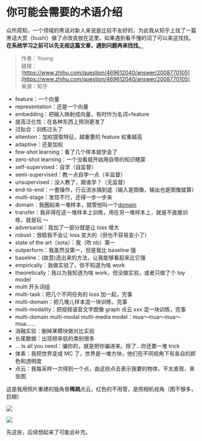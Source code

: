 # 你可能会需要的术语介绍

众所周知，一个领域的黑话对新人来说是比较不友好的，为此我从知乎上找了一篇黑话大赏（bushi）做了点改良放在这里。如果遇到看不懂的词了可以来这找找。<strong>在系统学习之前可以先无视这篇文章，遇到问题再来找找</strong><u>。</u>

> 作者：Young<br/>链接：[https://www.zhihu.com/question/469612040/answer/2008770105](https://www.zhihu.com/question/469612040/answer/2008770105)<br/>来源：知乎

- feature：一个向量
- representation：还是一个向量
- embedding：把输入映射成向量，有时作为名词=feature
- 提高泛化性：在各种东西上预测更准了
- 过拟合：训练过头了
- attention：加权提取特征，越重要的 feature 权重越高
- adaptive：还是加权
- few-shot learning：看了几个样本就学会了
- zero-shot learning：一个没看就开始用自带的知识瞎蒙
- self-supervised：自学（自监督）
- semi-supervised：教一点自学一点（半监督）
- unsupervised：没人教了，跟谁学？（无监督）
- end-to-end：一套操作，行云流水搞到底（输入是图像，输出也是图像就算）
- multi-stage：发现不行，还得一步一步来
- domain：我圈起来一堆样本，就管他叫一个<u>domain</u>
- transfer：我非得在这一堆样本上训练，用在另一堆样本上，就是不直接训练，就是玩 ～
- adversarial：我加了一部分就是让 loss 增大
- robust：很稳我不会让 loss 变大的（但也不容易变小了）
- state of the art（sota）：我（吹 nb）第一
- outperform：我虽然没第一，但是我比 baseline 强
- baseline：(故意)选出来的方法，让我能够看起来比它强
- empirically：我做实验了，但不知道为啥 work
- theoretically：我以为我知道为啥 work，但没做实验，或者只做了个 toy model
- multi 开头词组
- multi-task：把几个不同任务的 loss 加一起，完事
- multi-domain：把几堆儿样本混一块训练，完事
- multi-modality：把视频语音文字图像 graph 点云 xxx 混一块训练，完事
- multi-domain multi-modal multi-media model：mua～mua～mua～mua……
- 消融实验：删掉某模块做对比实验
- 长尾数据：出现频率低的类别很多
- ... Is all you need：骗你的，就是把你骗进来。除了...你还要一堆 trick
- 体素：我把世界变成 MC 了，世界是一堆方块，他们在不同视角下有各自的颜色和透明度
- 点云：我每采样一次得到一个点，由这些点去表示我要的物体，不太直观，来张图

这是我用照片重建的独角兽<strong>稀疏</strong>点云，红色的不用管，是照相机视角（图不够多，巨糊）

![](https://hdu-cs-wiki.oss-cn-hangzhou.aliyuncs.com/boxcnWx8hYfT6kFug4A1iA3uftg.png)

![](https://hdu-cs-wiki.oss-cn-hangzhou.aliyuncs.com/boxcnbWfXyklyZwpjwy8uz2XnLh.jpg)

先这些，后续想起来了可能会补充。
